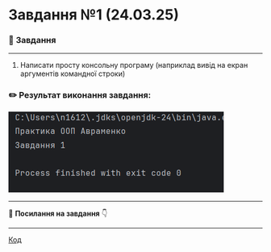 # **Завдання №1 (24.03.25)**

### :scroll: **Завдання**
___
1. Написати просту консольну програму (наприклад вивід на екран аргументів командної строки)


### :pencil2: **Результат виконання завдання:**
  
![](https://github.com/avramenko13/Practice-2-OO-/blob/main/practice2avramenko/src/main/java/image/ex1image/ex1.png)

  ___

:file_folder: **Посилання на завдання** :point_down:
  ___
[Код](https://github.com/avramenko13/Practice-2-OO-/blob/main/practice2avramenko/src/main/java/ex1/Main.java)
